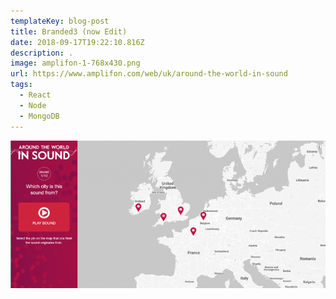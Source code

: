 ```yaml
---
templateKey: blog-post
title: Branded3 (now Edit)
date: 2018-09-17T19:22:10.816Z
description: .
image: amplifon-1-768x430.png
url: https://www.amplifon.com/web/uk/around-the-world-in-sound
tags:
  - React
  - Node
  - MongoDB
---
```


![](amplifon-1-768x430.png)
